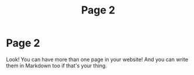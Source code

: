 ﻿---
title: Page 2
description: An example page using Markdown
---

# Page 2

Look! You can have more than one page in your website! And you can write them in Markdown too if that's your thing.
